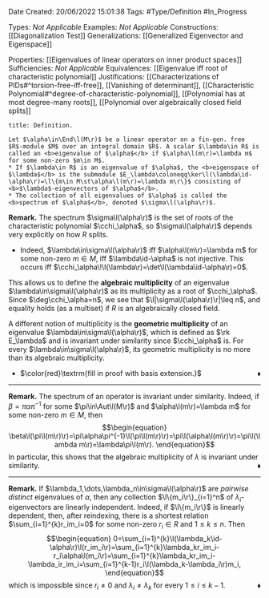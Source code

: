 <div class="topSpace"></div>

Date Created: 20/06/2022 15:01:38
Tags: #Type/Definition #In_Progress

Types: <i>Not Applicable</i>
Examples: <i>Not Applicable</i>
Constructions: [[Diagonalization Test]]
Generalizations: [[Generalized Eigenvector and Eigenspace]]

Properties: [[Eigenvalues of linear operators on inner product spaces]]
Sufficiencies: <i>Not Applicable</i>
Equivalences: [[Eigenvalue iff root of characteristic polynomial]]
Justifications: [[Characterizations of PIDs#^torsion-free-iff-free]], [[Vanishing of determinant]], [[Characteristic Polynomial#^degree-of-characteristic-polynomial]], [[Polynomial has at most degree-many roots]], [[Polynomial over algebraically closed field splits]]

``` ad-Definition
title: Definition.

Let $\alpha\in\End\l(M\r)$ be a linear operator on a fin-gen. free $R$-module $M$ over an integral domain $R$. A scalar $\lambda\in R$ is called an <b>eigenvalue of $\alpha$</b> if $\alpha\l(m\r)=\lambda m$ for some non-zero $m\in M$.
* If $\lambda\in R$ is an eigenvalue of $\alpha$, the <b>eigenspace of $\lambda$</b> is the submodule $E_\lambda\coloneqq\ker\l(\lambda\id-\alpha\r)=\l\{m\in M\st\alpha\l(m\r)=\lambda m\r\}$ consisting of <b>$\lambda$-eigenvectors of $\alpha$</b>.
* The collection of all eigenvalues of $\alpha$ is called the <b>spectrum of $\alpha$</b>, denoted $\sigma\l(\alpha\r)$.

```

<b>Remark.</b> The spectrum $\sigma\l(\alpha\r)$ is the set of roots of the characteristic polynomial $\cchi_\alpha$, so $\sigma\l(\alpha\r)$ depends very explicitly on how $R$ splits.
* Indeed, $\lambda\in\sigma\l(\alpha\r)$ iff $\alpha\l(m\r)=\lambda m$ for some non-zero $m\in M$, iff $\lambda\id-\alpha$ is not injective. This occurs iff $\cchi_\alpha\!\l(\lambda\r)=\det\l(\lambda\id-\alpha\r)=0$.

This allows us to define the <b>algebraic multiplicity</b> of an eigenvalue $\lambda\in\sigma\l(\alpha\r)$ as its multiplicity as a root of $\cchi_\alpha$. Since $\deg\cchi_\alpha=n$, we see that $\l|\sigma\l(\alpha\r)\r|\leq n$, and equality holds (as a multiset) if $R$ is an algebraically closed field.

A different notion of multiplicity is the <b>geometric multiplicity</b> of an eigenvalue $\lambda\in\sigma\l(\alpha\r)$, which is defined as $\rk E_\lambda$ and is invariant under similarity since $\cchi_\alpha$ is. For every $\lambda\in\sigma\l(\alpha\r)$, its geometric multiplicity is no more than its algebraic multiplicity.
* $\color{red}\textrm{fill in proof with basis extension.}$<span style="float:right;">$\blacklozenge$</span>

---

<b>Remark.</b> The spectrum of an operator is invariant under similarity. Indeed, if $\beta=\pi\alpha\pi^{-1}$ for some $\pi\in\Aut\l(M\r)$ and $\alpha\l(m\r)=\lambda m$ for some non-zero $m\in M$, then
$$\begin{equation}
    \beta\l(\pi\l(m\r)\r)=\pi\alpha\pi^{-1}\l(\pi\l(m\r)\r)=\pi\l(\alpha\l(m\r)\r)=\pi\l(\lambda m\r)=\lambda\pi\l(m\r).
\end{equation}$$
In particular, this shows that the algebraic multiplicity of $\lambda$ is invariant under similarity.<span style="float:right;">$\blacklozenge$</span>

---

<b>Remark.</b> If $\lambda_1,\dots,\lambda_n\in\sigma\l(\alpha\r)$ are <i>pairwise distinct</i> eigenvalues of $\alpha$, then any collection $\l\{m_i\r\}_{i=1}^n$ of $\lambda_i$-eigenvectors are linearly independent. Indeed, if $\l\{m_i\r\}$ is linearly dependent, then, after reindexing, there is a shortest relation $\sum_{i=1}^{k}r_im_i=0$ for some non-zero $r_i\in R$ and $1\leq k\leq n$. Then
$$\begin{equation}
    0=\sum_{i=1}^{k}\l(\lambda_k\id-\alpha\r)\l(r_im_i\r)=\sum_{i=1}^{k}\lambda_kr_im_i-r_i\alpha\l(m_i\r)=\sum_{i=1}^{k}\lambda_kr_im_i-\lambda_ir_im_i=\sum_{i=1}^{k-1}r_i\l(\lambda_k-\lambda_i\r)m_i,
\end{equation}$$
which is impossible since $r_i\neq0$ and $\lambda_i\neq\lambda_k$ for every $1\leq i\leq k-1$.<span style="float:right;">$\blacklozenge$</span>
